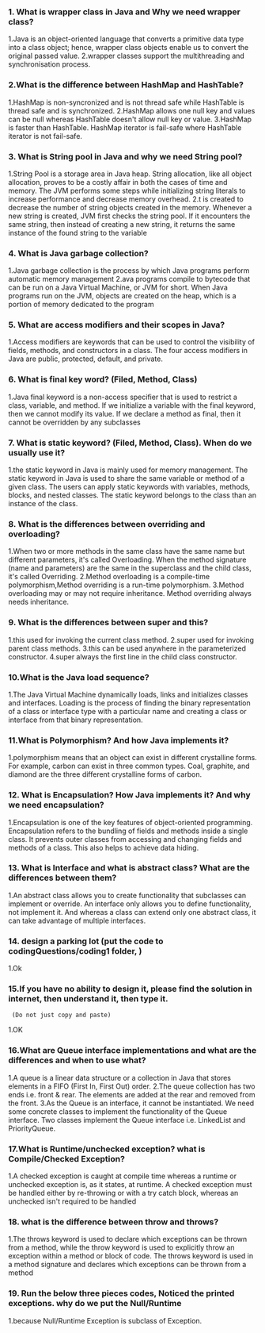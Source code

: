 ### 1.  What is wrapper class in Java and Why we need wrapper class?
1.Java is an object-oriented language that converts a primitive data type into a class object; hence, wrapper class objects enable us to convert the original passed value.
2.wrapper classes support the multithreading and synchronisation process.

### 2.What is the difference between HashMap and HashTable?
1.HashMap is non-syncronized and is not thread safe while HashTable is thread safe and is synchronized.
2.HashMap allows one null key and values can be null whereas HashTable doesn't allow null key or value.
3.HashMap is faster than HashTable. HashMap iterator is fail-safe where HashTable iterator is not fail-safe.

### 3. What is String pool in Java and why we need String pool?
1.String Pool is a storage area in Java heap. String allocation, like all object allocation, proves to be a costly affair in both the cases of time and memory. The JVM performs some steps while initializing string literals to increase performance and decrease memory overhead.
2.t is created to decrease the number of string objects created in the memory. Whenever a new string is created, JVM first checks the string pool. If it encounters the same string, then instead of creating a new string, it returns the same instance of the found string to the variable

### 4. What is Java garbage collection?
1.Java garbage collection is the process by which Java programs perform automatic memory management
2.ava programs compile to bytecode that can be run on a Java Virtual Machine, or JVM for short. When Java programs run on the JVM, objects are created on the heap, which is a portion of memory dedicated to the program

### 5. What are access modifiers and their scopes in Java?
1.Access modifiers are keywords that can be used to control the visibility of fields, methods, and constructors in a class. The four access modifiers in Java are public, protected, default, and private.

### 6. What is final key word? (Filed, Method, Class)
1.Java final keyword is a non-access specifier that is used to restrict a class, variable, and method. If we initialize a variable with the final keyword, then we cannot modify its value. If we declare a method as final, then it cannot be overridden by any subclasses

### 7. What is static keyword? (Filed, Method, Class). When do we usually use it?
1.the static keyword in Java is mainly used for memory management. The static keyword in Java is used to share the same variable or method of a given class. The users can apply static keywords with variables, methods, blocks, and nested classes. The static keyword belongs to the class than an instance of the class.

### 8. What is the differences between overriding and overloading?
1.When two or more methods in the same class have the same name but different parameters, it's called Overloading. When the method signature (name and parameters) are the same in the superclass and the child class, it's called Overriding.
2.Method overloading is a compile-time polymorphism,Method overriding is a run-time polymorphism.
3.Method overloading may or may not require inheritance. Method overriding always needs inheritance.

### 9. What is the differences between super and this?
1.this used for invoking the current class method.
2.super used for invoking parent class methods.
3.this can be used anywhere in the parameterized constructor.
4.super always the first line in the child class constructor.

### 10.What is the Java load sequence?
1.The Java Virtual Machine dynamically loads, links and initializes classes and interfaces. Loading is the process of finding the binary representation of a class or interface type with a particular name and creating a class or interface from that binary representation.

### 11.What is Polymorphism? And how Java implements it?
1.polymorphism means that an object can exist in different crystalline forms. For example, carbon can exist in three common types. Coal, graphite, and diamond are the three different crystalline forms of carbon.

### 12. What is Encapsulation? How Java implements it? And why we need encapsulation?
1.Encapsulation is one of the key features of object-oriented programming. Encapsulation refers to the bundling of fields and methods inside a single class. It prevents outer classes from accessing and changing fields and methods of a class. This also helps to achieve data hiding.

### 13. What is Interface and what is abstract class? What are the differences between them?
1.An abstract class allows you to create functionality that subclasses can implement or override. An interface only allows you to define functionality, not implement it. And whereas a class can extend only one abstract class, it can take advantage of multiple interfaces.

### 14. design a parking lot (put the code to codingQuestions/coding1 folder, )
1.Ok

### 15.If you have no ability to design it, please find the solution in internet, then understand it, then type it.
     (Do not just copy and paste)
1.OK
### 16.What are Queue interface implementations and what are the differences and when to use what?
1.A queue is a linear data structure or a collection in Java that stores elements in a FIFO (First In, First Out) order.
2.The queue collection has two ends i.e. front & rear. The elements are added at the rear and removed from the front.
3.As the Queue is an interface, it cannot be instantiated. We need some concrete classes to implement the functionality of the Queue interface. Two classes implement the Queue interface i.e. LinkedList and PriorityQueue.

### 17.What is Runtime/unchecked exception? what is Compile/Checked Exception?
1.A checked exception is caught at compile time whereas a runtime or unchecked exception is, as it states, at runtime. A checked exception must be handled either by re-throwing or with a try catch block, whereas an unchecked isn't required to be handled

### 18. what is the difference between throw and throws?
1.The throws keyword is used to declare which exceptions can be thrown from a method, while the throw keyword is used to explicitly throw an exception within a method or block of code. The throws keyword is used in a method signature and declares which exceptions can be thrown from a method

### 19. Run the below three pieces codes, Noticed the printed exceptions. why do we put the Null/Runtime
1.because Null/Runtime Exception is subclass of Exception.